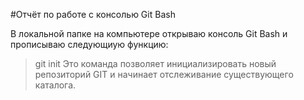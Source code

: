 #Отчёт по работе с консолью Git Bash

В локальной папке на компьютере открываю консоль Git Bash и прописываю следующиую функцию:
>git init
Это команда позволяет инициализировать новый репозиторий GIT и начинает отслеживание существующего каталога. 
